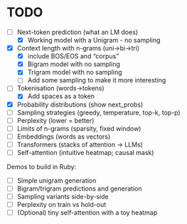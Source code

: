 # TODO
- [ ] Next-token prediction (what an LM does)
  - [X] Working model with a Unigram - no sampling
- [X] Context length with n-grams (uni→bi→tri)
  - [X] include BOS/EOS and “corpus”
  - [X] Bigram model with no sampling
  - [X] Trigram model with no sampling
  - [ ] Add some sampling to make it more interesting
- [ ] Tokenisation (words→tokens)
  - [X] Add spaces as a token
- [X] Probability distributions (show next_probs)
- [ ] Sampling strategies (greedy, temperature, top-k, top-p)
- [ ] Perplexity (lower = better)
- [ ] Limits of n-grams (sparsity, fixed window)
- [ ] Embeddings (words as vectors)
- [ ] Transformers (stacks of attention → LLMs)
- [ ] Self-attention (intuitive heatmap; causal mask)

Demos to build in Ruby:
- [ ] Simple unigram generation
- [ ] Bigram/trigram predictions and generation
- [ ] Sampling variants side-by-side
- [ ] Perplexity on train vs hold-out
- [ ] (Optional) tiny self-attention with a toy heatmap
